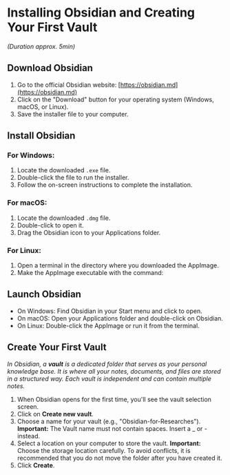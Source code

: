 # Installing Obsidian and Creating Your First Vault
*(Duration approx. 5min)*

## Download Obsidian

1. Go to the official Obsidian website: [https://obsidian.md](https://obsidian.md)
2. Click on the "Download" button for your operating system (Windows, macOS, or Linux).
3. Save the installer file to your computer.

## Install Obsidian

### For Windows:
1. Locate the downloaded `.exe` file.
2. Double-click the file to run the installer.
3. Follow the on-screen instructions to complete the installation.

### For macOS:
1. Locate the downloaded `.dmg` file.
2. Double-click to open it.
3. Drag the Obsidian icon to your Applications folder.

### For Linux:
1. Open a terminal in the directory where you downloaded the AppImage.
2. Make the AppImage executable with the command:

## Launch Obsidian

- On Windows: Find Obsidian in your Start menu and click to open.
- On macOS: Open your Applications folder and double-click on Obsidian.
- On Linux: Double-click the AppImage or run it from the terminal.

## Create Your First Vault

*In Obsidian, a **vault** is a dedicated folder that serves as your personal knowledge base. It is where all your notes, documents, and files are stored in a structured way. Each vault is independent and can contain multiple notes.*
1. When Obsidian opens for the first time, you'll see the vault selection screen.
2. Click on **Create new vault**.
3. Choose a name for your vault (e.g., "Obsidian-for-Researches").
   **Important:** The Vault name must not contain spaces. Insert a _ or - instead.
4. Select a location on your computer to store the vault.
   **Important:** Choose the storage location carefully. To avoid conflicts, it is recommended that you do not move the folder after you have created it. 
5. Click **Create**.


